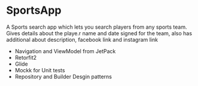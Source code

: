 # SportsApp
A Sports search app which lets you search players from any sports team. Gives details about the playe.r name and date signed for the team, also has additional about description, facebook link and instagram link

- Navigation and ViewModel from JetPack
- Retorfit2
- Glide
- Mockk for Unit tests
- Repository and Builder Desgin patterns
